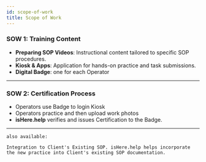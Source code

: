 ```yaml
---
id: scope-of-work
title: Scope of Work
--- 
```


### SOW 1: Training Content

- **Preparing SOP Videos**: Instructional content tailored to specific SOP procedures.
- **Kiosk & Apps**: Application for hands-on practice and task submissions.
- **Digital Badge**: one for each Operator 

---

### SOW 2: Certification Process
- Operators use Badge to login Kiosk
- Operators practice and then upload work photos
- **isHere.help** verifies and issues Certification to the Badge.

---


```
also available: 

Integration to Client's Existing SOP. isHere.help helps incorporate the new practice into Client's existing SOP documentation.
```